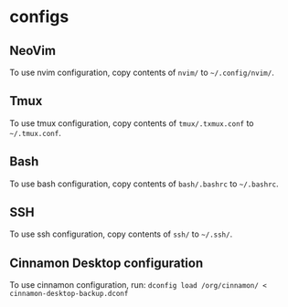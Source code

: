 # configs

## NeoVim

To use nvim configuration, copy contents of `nvim/` to `~/.config/nvim/`.

## Tmux

To use tmux configuration, copy contents of `tmux/.txmux.conf` to `~/.tmux.conf`.

## Bash

To use bash configuration, copy contents of `bash/.bashrc` to `~/.bashrc`.

## SSH

To use ssh configuration, copy contents of `ssh/` to `~/.ssh/`.

## Cinnamon Desktop configuration

To use cinnamon configuration, run:
`dconfig load /org/cinnamon/ < cinnamon-desktop-backup.dconf`
